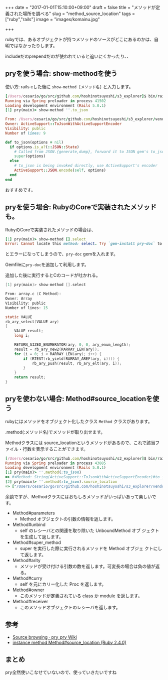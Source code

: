 +++
date = "2017-01-01T15:10:00+09:00"
draft = false
title = "メソッドが定義された場所を調べる"
slug = "method_source_location"
tags = ["ruby","rails"]
image = "images/komainu.jpg"

+++

rubyでは、あるオブジェクトが持つメソッドのソースがどこにあるのかは、自明ではなかったりします。

<!--more-->

includeだのprependだのが使われていると追いにくかったり、、

## pryを使う場合: show-methodを使う

使い方: rails cした後に `show-method [メソッド名]` と入力します。

```ruby
[/Users/cesario/go/src/github.com/hoshinotsuyoshi/s3_explorer]$ bin/rails c
Running via Spring preloader in process 41502
Loading development environment (Rails 5.0.1)
[1] pry(main)> show-method ''.to_json

From: /Users/cesario/go/src/github.com/hoshinotsuyoshi/s3_explorer/vendor/bundle/ruby/2.4.0/gems/activesupport-5.0.1/lib/active_support/core_ext/object/json.rb @line 31:
Owner: ActiveSupport::ToJsonWithActiveSupportEncoder
Visibility: public
Number of lines: 9

def to_json(options = nil)
  if options.is_a?(::JSON::State)
    # Called from JSON.{generate,dump}, forward it to JSON gem's to_json
    super(options)
  else
    # to_json is being invoked directly, use ActiveSupport's encoder
    ActiveSupport::JSON.encode(self, options)
  end
end
```

おすすめです。


## pryを使う場合: RubyのCoreで実装されたメソッドも。

RubyのCoreで実装されたメソッドの場合は、

```ruby
[1] pry(main)> show-method [].select
Error: Cannot locate this method: select. Try `gem-install pry-doc` to get access to Ruby Core documentation.
```

とエラーになってしまうので、`pry-doc` gemを入れます。

Gemfileに`pry-doc`を追加して利用します。

追加した後に実行するとCのコードが吐かれる。

```c
[1] pry(main)> show-method [].select

From: array.c (C Method):
Owner: Array
Visibility: public
Number of lines: 15

static VALUE
rb_ary_select(VALUE ary)
{
    VALUE result;
    long i;

    RETURN_SIZED_ENUMERATOR(ary, 0, 0, ary_enum_length);
    result = rb_ary_new2(RARRAY_LEN(ary));
    for (i = 0; i < RARRAY_LEN(ary); i++) {
        if (RTEST(rb_yield(RARRAY_AREF(ary, i)))) {
            rb_ary_push(result, rb_ary_elt(ary, i));
        }
    }
    return result;
}
```

## pryを使わない場合: Method#source_locationを使う

rubyにはメソッドをオブジェクト化したクラス `Method` クラスがあります。

.method(:メソッド名)でメソッドが取り出せます。

Methodクラスには source_locationというメソッドがあるので、これで該当ファイル・行数を表示することができます。

```ruby
[/Users/cesario/go/src/github.com/hoshinotsuyoshi/s3_explorer]$ bin/rails c
Running via Spring preloader in process 43885
Loading development environment (Rails 5.0.1)
[1] pry(main)> ''.method(:to_json)
=> #<Method: String(ActiveSupport::ToJsonWithActiveSupportEncoder)#to_json>
[2] pry(main)> ''.method(:to_json).source_location
=> ["/Users/cesario/go/src/github.com/hoshinotsuyoshi/s3_explorer/vendor/bundle/ruby/2.4.0/gems/activesupport-5.0.1/lib/active_support/core_ext/object/json.rb", 31]
```

余談ですが、Methodクラスにはおもしろメソッドがいっぱいあって楽しいです。

* Method#parameters
    * Method オブジェクトの引数の情報を返します。
* Method#unbind
    * self のレシーバとの関連を取り除いた UnboundMethod オブ ジェクトを生成して返します。
* Method#super_method
    * super を実行した際に実行されるメソッドを Method オブジェ クトにして返します。
* Method#arity
    * メソッドが受け付ける引数の数を返します。可変長の場合は負の値が返る。
* Method#curry
    * self を元にカリー化した Proc を返します。
* Method#owner
    * このメソッドが定義されている class か module を返します。
* Method#receiver
    * このメソッドオブジェクトのレシーバを返します。

## 参考

* [Source browsing · pry_pry Wiki](https://github.com/pry/pry/wiki/Source-browsing#Show_method)
* [instance method Method#source_location (Ruby 2.4.0)](https://docs.ruby-lang.org/ja/latest/method/Method/i/source_location.html)

## まとめ

pry全然使いこなせていないので、使っていきたいですね
<script type="text/javascript" src="/js/prism.js" async></script>
